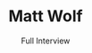 ---
title:  Matt Wolf
subtitle: Full Interview
category: director-interviews
code: <iframe src="https://player.vimeo.com/video/59849251?title=0&byline=0&portrait=0" width="640" height="360" frameborder="0" allow="autoplay; fullscreen" allowfullscreen></iframe>
---